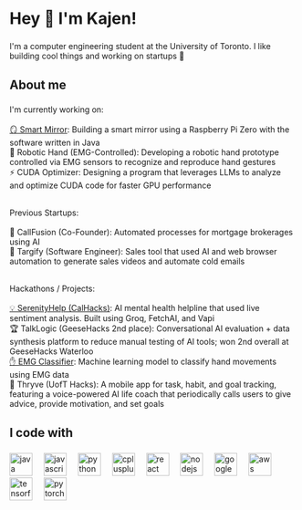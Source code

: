 <h1 align="left">Hey 👋 I'm Kajen!</h1>

###

<p align="left">I'm a computer engineering student at the University of Toronto. I like building cool things and working on startups 🚀</p>

###

<h2 align="left">About me</h2>

###

<p align="left">I'm currently working on:<br><br>
<a href="https://github.com/kajenthavaraj/smart_mirror_v2">🪞 Smart Mirror</a>: Building a smart mirror using a Raspberry Pi Zero with the software written in Java<br>
🤖 Robotic Hand (EMG-Controlled): Developing a robotic hand prototype controlled via EMG sensors to recognize and reproduce hand gestures<br>
⚡ CUDA Optimizer: Designing a program that leverages LLMs to analyze and optimize CUDA code for faster GPU performance
<br><br>

Previous Startups:<br><br>
📲 CallFusion (Co-Founder): Automated processes for mortgage brokerages using AI<br>
🎯 Targify (Software Engineer): Sales tool that used AI and web browser automation to generate sales videos and automate cold emails
<br><br>

Hackathons / Projects:<br><br>
<a href="https://github.com/kajenthavaraj/serenityhelp">💡 SerenityHelp (CalHacks)</a>: AI mental health helpline that used live sentiment analysis. Built using Groq, FetchAI, and Vapi<br>
🏆 TalkLogic (GeeseHacks 2nd place): Conversational AI evaluation + data synthesis platform to reduce manual testing of AI tools; won 2nd overall at GeeseHacks Waterloo<br>
<a href="https://github.com/kajenthavaraj/emg_classifier">✋ EMG Classifier</a>: Machine learning model to classify hand movements using EMG data<br>
🌿 Thryve (UofT Hacks): A mobile app for task, habit, and goal tracking, featuring a voice-powered AI life coach that periodically calls users to give advice, provide motivation, and set goals
</p>

###

<h2 align="left">I code with</h2>

###

<div align="left">
  <img src="https://cdn.jsdelivr.net/gh/devicons/devicon/icons/java/java-original.svg" height="40" alt="java logo"  />
  <img width="12" />
  <img src="https://cdn.jsdelivr.net/gh/devicons/devicon/icons/javascript/javascript-original.svg" height="40" alt="javascript logo"  />
  <img width="12" />
  <img src="https://cdn.jsdelivr.net/gh/devicons/devicon/icons/python/python-original.svg" height="40" alt="python logo"  />
  <img width="12" />
  <img src="https://cdn.jsdelivr.net/gh/devicons/devicon/icons/cplusplus/cplusplus-original.svg" height="40" alt="cplusplus logo"  />
  <img width="12" />
  <img src="https://cdn.jsdelivr.net/gh/devicons/devicon/icons/react/react-original.svg" height="40" alt="react logo"  />
  <img width="12" />
  <img src="https://cdn.jsdelivr.net/gh/devicons/devicon/icons/nodejs/nodejs-original.svg" height="40" alt="nodejs logo"  />
  <img width="12" />
  <img src="https://cdn.jsdelivr.net/gh/devicons/devicon/icons/googlecloud/googlecloud-original.svg" height="40" alt="googlecloud logo"  />
  <img width="12" />
  <img src="https://cdn.jsdelivr.net/gh/devicons/devicon/icons/amazonwebservices/amazonwebservices-line-wordmark.svg" height="40" alt="aws logo"  />
  <img width="12" />
  <img src="https://cdn.jsdelivr.net/gh/devicons/devicon/icons/tensorflow/tensorflow-original.svg" height="40" alt="tensorflow logo"  />
  <img width="12" />
  <img src="https://cdn.jsdelivr.net/gh/devicons/devicon/icons/pytorch/pytorch-original.svg" height="40" alt="pytorch logo"  />
</div>
